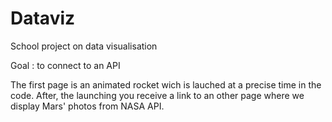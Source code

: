 # Dataviz

School project on data visualisation 

Goal : to connect to an API

The first page is an animated rocket wich is lauched at a precise time in the code.
After, the launching you receive a link to an other page where we display Mars' photos from NASA API.
